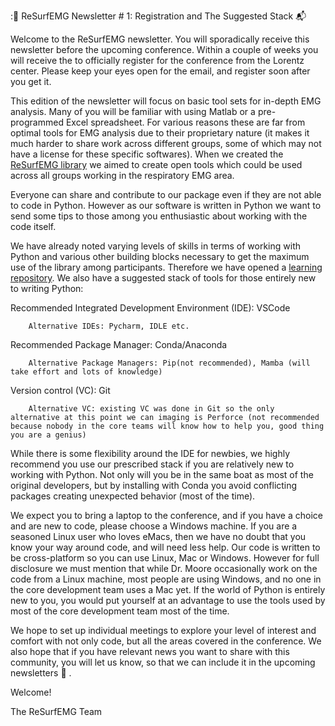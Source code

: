 ::newspaper: ReSurfEMG Newsletter # 1: Registration and The Suggested Stack :mailbox_with_mail:

 
Welcome to the ReSurfEMG newsletter. You will sporadically receive this newsletter before the upcoming conference. Within a couple of weeks you will receive the  to officially register for the conference from the Lorentz center. Please keep your eyes open for the email, and register soon after you get it.  
 
This edition of the newsletter will focus on basic tool sets for in-depth EMG analysis. Many of you will be familiar with using Matlab or a pre-programmed Excel spreadsheet. For various reasons these are far from optimal tools for EMG analysis due to their proprietary nature (it makes it much harder to share work across different groups, some of which may not have a license for these specific softwares). When we created the [ReSurfEMG library](https://github.com/ReSurfEMG/ReSurfEMG) we aimed to create open tools which could be used across all groups working in the respiratory EMG area.  

Everyone can share and contribute to our package even if they are not able to code in Python. However as our software is written in Python we want to send some tips to those among you enthusiastic about working with the code itself. 

We have already noted varying levels of skills in terms of working with Python and various other building blocks necessary to get the maximum use of the library among participants. Therefore we have opened a [learning repository](https://github.com/ReSurfEMG/learning). We also have a suggested stack of tools for those entirely new to writing Python: 


Recommended Integrated Development Environment (IDE): VSCode  

        Alternative IDEs: Pycharm, IDLE etc.  


Recommended Package Manager: Conda/Anaconda 

        Alternative Package Managers: Pip(not recommended), Mamba (will take effort and lots of knowledge) 


Version control (VC): Git 

        Alternative VC: existing VC was done in Git so the only alternative at this point we can imaging is Perforce (not recommended because nobody in the core teams will know how to help you, good thing you are a genius) 

While there is some flexibility around the IDE for newbies, we highly recommend you use our prescribed stack if you are relatively new to working with Python. Not only will you be in the same boat as most of the original developers, but by installing with Conda you avoid conflicting packages creating unexpected behavior (most of the time).  

We expect you to bring a laptop to the conference, and if you have a choice and are new to code, please choose a Windows machine. If you are a seasoned Linux user who loves eMacs, then we have no doubt that you know your way around code, and will need less help. Our code is written to be cross-platform so you can use Linux, Mac or Windows. However for full disclosure we must mention that while Dr. Moore occasionally work on the code from a Linux machine, most people are using Windows, and no one in the core development team uses a Mac yet. If the world of Python is entirely new to you, you would put yourself at an advantage to use the tools used by most of the core development team most of the time.  

We hope to set up individual meetings to explore your level of interest and comfort with not only code, but all the areas covered in the conference. We also hope that if you have relevant news you want to share with this community, you will let us know, so that we can include it in the upcoming newsletters :microphone: .

 

Welcome!  

The ReSurfEMG Team 

 